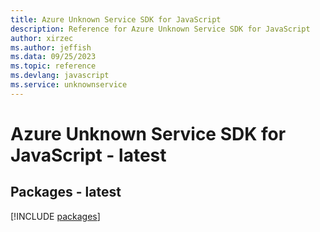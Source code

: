 ```yaml
---
title: Azure Unknown Service SDK for JavaScript
description: Reference for Azure Unknown Service SDK for JavaScript
author: xirzec
ms.author: jeffish
ms.data: 09/25/2023
ms.topic: reference
ms.devlang: javascript
ms.service: unknownservice
---
```

# Azure Unknown Service SDK for JavaScript - latest
## Packages - latest
[!INCLUDE [packages](unknown-service-index.md)]
